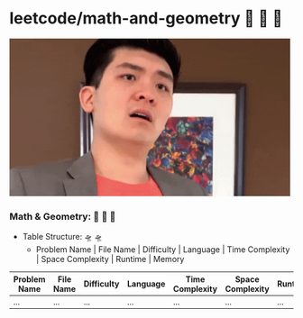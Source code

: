 # leetcode/math-and-geometry :space_invader:	:space_invader:	:space_invader:	
![](https://github.com/guillermobermejo/leetcode/blob/main/f.gif)
### Math & Geometry: :space_invader:	:space_invader:	:space_invader:	
- Table Structure: :flying_saucer: :flying_saucer:
  - Problem Name | File Name | Difficulty | Language | Time Complexity | Space Complexity | Runtime | Memory

|Problem Name|File Name|Difficulty|Language|Time Complexity|Space Complexity|Runtime|Memory|
|---|---|---|---|---|---|---|---|
|...|...|...|...|...|...|...|...|
